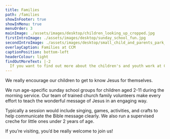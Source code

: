 ```yaml
---
title: Families
path: /families
showInFooter: true
showInMenu: true
menuOrder: 3
mainImage: ./assets/images/desktop/children_looking_up_cropped.jpg
firstIntroImage: ./assets/images/desktop/sunday_school_fun.jpg
secondIntroImage: ./assets/images/desktop/small_child_and_parents_park_cropped.jpg
overlayCaption: Families at CCM
captionPosition: bottom-left
headerColour: light
findOutMoreText: |-2
  If you want to find out more about the children's and youth work at CCM, please get in touch with James.
---
```

We really encourage our children to get to know Jesus for themselves.

We run age-specific sunday school groups for children aged 2-11 during the morning service. Our team of trained church family volunteers make every effort to teach the wonderful message of Jesus in an engaging way.

Typically a session would include singing, games, activities, and crafts to help communicate the Bible message clearly. We also run a supervised creche for little ones under 2 years of age. 

If you’re visiting, you’d be really welcome to join us!

